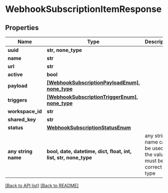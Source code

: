 # WebhookSubscriptionItemResponse


## Properties
Name | Type | Description | Notes
------------ | ------------- | ------------- | -------------
**uuid** | **str, none_type** |  | [optional] 
**name** | **str** |  | [optional] 
**url** | **str** |  | [optional] 
**active** | **bool** |  | [optional] 
**payload** | [**[WebhookSubscriptionPayloadEnum], none_type**](WebhookSubscriptionPayloadEnum.md) |  | [optional] 
**triggers** | [**[WebhookSubscriptionTriggerEnum], none_type**](WebhookSubscriptionTriggerEnum.md) |  | [optional] 
**workspace_id** | **str** |  | [optional] 
**shared_key** | **str** |  | [optional] 
**status** | [**WebhookSubscriptionStatusEnum**](WebhookSubscriptionStatusEnum.md) |  | [optional] 
**any string name** | **bool, date, datetime, dict, float, int, list, str, none_type** | any string name can be used but the value must be the correct type | [optional]

[[Back to API list]](../README.md#documentation-for-api-endpoints) [[Back to README]](../README.md)



